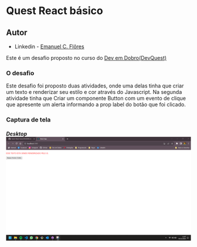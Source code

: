 # Quest React básico

## Autor

- Linkedin - [Emanuel C. Flôres](https://www.linkedin.com/in/emanuel-c-flores/)

Este é um desafio proposto no curso do [Dev em Dobro(DevQuest)](https://www.instagram.com/devemdobro)

### O desafio
Este desafio foi proposto duas atividades, onde uma delas tinha que criar um texto e renderizar seu estilo e cor através do Javascript.
Na segunda atividade tinha que Criar um componente Button com um evento de clique que apresente um alerta informando a prop label do botão que foi clicado.

### Captura de tela

##### Desktop ![](./src/images/Print.png)
